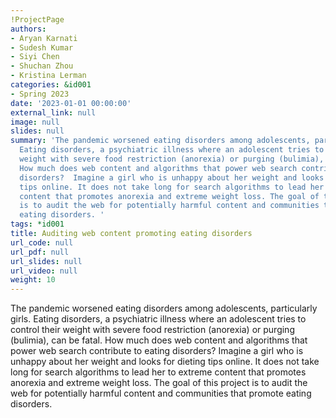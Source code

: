 ```yaml
---
!ProjectPage
authors:
- Aryan Karnati
- Sudesh Kumar
- Siyi Chen
- Shuchan Zhou
- Kristina Lerman
categories: &id001
- Spring 2023
date: '2023-01-01 00:00:00'
external_link: null
image: null
slides: null
summary: 'The pandemic worsened eating disorders among adolescents, particularly girls.
  Eating disorders, a psychiatric illness where an adolescent tries to control their
  weight with severe food restriction (anorexia) or purging (bulimia), can be fatal.
  How much does web content and algorithms that power web search contribute to eating
  disorders?  Imagine a girl who is unhappy about her weight and looks for dieting
  tips online. It does not take long for search algorithms to lead her to extreme
  content that promotes anorexia and extreme weight loss. The goal of this project
  is to audit the web for potentially harmful content and communities that promote
  eating disorders. '
tags: *id001
title: Auditing web content promoting eating disorders
url_code: null
url_pdf: null
url_slides: null
url_video: null
weight: 10
---
```


The pandemic worsened eating disorders among adolescents, particularly girls. Eating disorders, a psychiatric illness where an adolescent tries to control their weight with severe food restriction (anorexia) or purging (bulimia), can be fatal. How much does web content and algorithms that power web search contribute to eating disorders?  Imagine a girl who is unhappy about her weight and looks for dieting tips online. It does not take long for search algorithms to lead her to extreme content that promotes anorexia and extreme weight loss. The goal of this project is to audit the web for potentially harmful content and communities that promote eating disorders. 
    